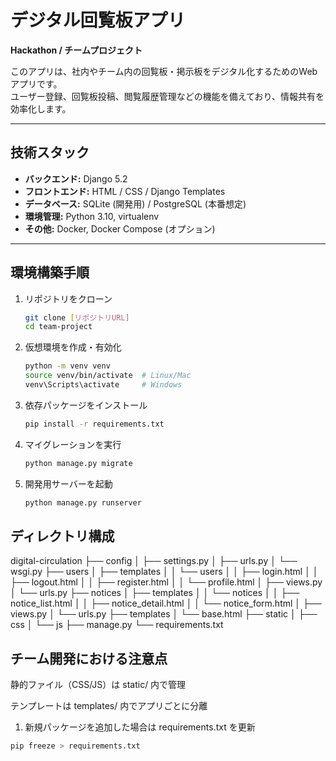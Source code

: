 # デジタル回覧板アプリ
**Hackathon / チームプロジェクト**  

このアプリは、社内やチーム内の回覧板・掲示板をデジタル化するためのWebアプリです。  
ユーザー登録、回覧板投稿、閲覧履歴管理などの機能を備えており、情報共有を効率化します。

---

## 技術スタック

- **バックエンド:** Django 5.2
- **フロントエンド:** HTML / CSS / Django Templates
- **データベース:** SQLite (開発用) / PostgreSQL (本番想定)
- **環境管理:** Python 3.10, virtualenv
- **その他:** Docker, Docker Compose (オプション)

---

## 環境構築手順

1. リポジトリをクローン
   ```bash
   git clone [リポジトリURL]
   cd team-project

2. 仮想環境を作成・有効化
   ```bash
   python -m venv venv
   source venv/bin/activate  # Linux/Mac
   venv\Scripts\activate     # Windows

3. 依存パッケージをインストール
   ```bash
   pip install -r requirements.txt

4. マイグレーションを実行
   ```bash
   python manage.py migrate

5. 開発用サーバーを起動
   ```bash
   python manage.py runserver


## ディレクトリ構成
digital-circulation
├── config
│   ├── settings.py
│   ├── urls.py
│   └── wsgi.py
├── users
│   ├── templates
│   │   └── users
│   │       ├── login.html
│   │       ├── logout.html
│   │       ├── register.html
│   │       └── profile.html
│   ├── views.py
│   └── urls.py
├── notices
│   ├── templates
│   │   └── notices
│   │       ├── notice_list.html
│   │       ├── notice_detail.html
│   │       └── notice_form.html
│   ├── views.py
│   └── urls.py
├── templates
│   └── base.html
├── static
│   ├── css
│   └── js
├── manage.py
└── requirements.txt


## チーム開発における注意点
静的ファイル（CSS/JS）は static/ 内で管理

テンプレートは templates/ 内でアプリごとに分離

1. 新規パッケージを追加した場合は requirements.txt を更新
```bash
pip freeze > requirements.txt



